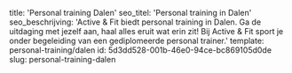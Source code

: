 title: 'Personal training Dalen'
seo_titel: 'Personal training in Dalen'
seo_beschrijving: 'Active & Fit biedt personal training in Dalen. Ga de uitdaging met jezelf aan, haal alles eruit wat erin zit! Bij Active & Fit sport je onder begeleiding van een gediplomeerde personal trainer.'
template: personal-training/dalen
id: 5d3dd528-001b-46e0-94ce-bc869105d0de
slug: personal-training-dalen

